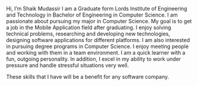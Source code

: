 Hi, I’m Shaik Mudassir
I am a Graduate form Lords Institute of Engineering and Technology in Bachelor of Engineering in Computer Science.
I am passionate about pursuing my major in Computer Science. 
My goal is to get a job in the Mobile Application field after graduating. 
I enjoy solving technical problems, researching and developing new technologies, designing software applications for different platforms. 
I am also interested in pursuing degree programs in Computer Science. 
I enjoy meeting people and working with them in a team environment. 
I am a quick learner with a fun, outgoing personality. 
In addition, I excel in my ability to work under pressure and handle stressful situations very well.

These skills that I have will be a benefit for any software company.

<!---
Shaik-Mudassir2001/Shaik-Mudassir2001 is a ✨ special ✨ repository because its `README.md` (this file) appears on your GitHub profile.
You can click the Preview link to take a look at your changes.
--->
